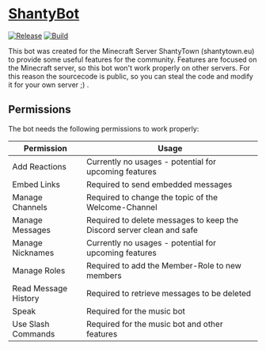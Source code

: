 # [ShantyBot](https://discord.com/oauth2/authorize?client_id=725076053495644201)

[![Release](https://github.com/rettichlp/shantybot/actions/workflows/release.yml/badge.svg)](https://github.com/rettichlp/shantybot/actions/workflows/release.yml)
[![Build](https://github.com/rettichlp/shantybot/actions/workflows/build.yml/badge.svg)](https://github.com/rettichlp/shantybot/actions/workflows/build.yml)

This bot was created for the Minecraft Server ShantyTown (shantytown.eu) to provide some useful features for the community.
Features are focused on the Minecraft server, so this bot won't work properly on other servers.
For this reason the sourcecode is public, so you can steal the code and modify it for your own server ;) .

## Permissions

The bot needs the following permissions to work properly:

| Permission           | Usage                                                                 |
|----------------------|-----------------------------------------------------------------------|
| Add Reactions        | Currently no usages - potential for upcoming features                 |
| Embed Links          | Required to send embedded messages                                    |
| Manage Channels      | Required to change the topic of the Welcome-Channel                   |
| Manage Messages      | Required to delete messages to keep the Discord server clean and safe |
| Manage Nicknames     | Currently no usages - potential for upcoming features                 |
| Manage Roles         | Required to add the Member-Role to new members                        |
| Read Message History | Required to retrieve messages to be deleted                           |
| Speak                | Required for the music bot                                            |
| Use Slash Commands   | Required for the music bot and other features                         |

